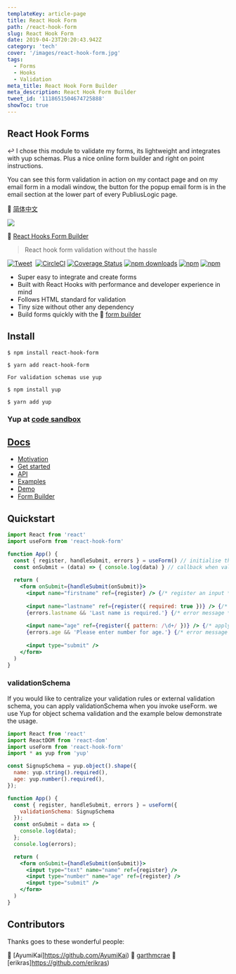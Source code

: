 ```yaml
---
templateKey: article-page
title: React Hook Form
path: /react-hook-form
slug: React Hook Form
date: 2019-04-23T20:20:43.942Z
category: 'tech'
cover: '/images/react-hook-form.jpg'
tags:
  - Forms
  - Hooks
  - Validation
meta_title: React Hook Form Builder
meta_description: React Hook Form Builder
tweet_id: '1118651504674725888'
showToc: true
---
```


## React Hook Forms

↩️ I chose this module to validate my forms, its lightweight and integrates with yup schemas. Plus a nice online form builder and right on point instructions.

You can see this form validation in action on my contact page and on my email form in a modali window, the button for the popup email form is in the email section at the lower part of every PubliusLogic page.

🔗 [简体中文](https://github.com/bluebill1049/react-hook-form/blob/master/docs/README.zh-CN.md")

![](https://raw.githubusercontent.com/bluebill1049/react-hook-form/master/website/logo.png)

🔗 [React Hooks Form Builder](href="https://react-hook-form.now.sh/")

> React hook form validation without the hassle

[![Tweet](https://img.shields.io/twitter/url/http/shields.io.svg?style=social)](https://twitter.com/intent/tweet?text=React+Hook-Form&url=https://github.com/bluebill1049/react-hook-form)&nbsp;
[![CircleCI](https://circleci.com/gh/bluebill1049/react-hook-form.svg?style=svg)](https://circleci.com/gh/bluebill1049/react-hook-form) 
[![Coverage Status](https://coveralls.io/repos/github/bluebill1049/react-hook-form/badge.svg?branch=master)](https://coveralls.io/github/bluebill1049/react-hook-form?branch=master) 
[![npm downloads](https://img.shields.io/npm/dm/react-hook-form.svg?style=flat-square)](https://www.npmjs.com/package/react-hook-form)
[![npm](https://img.shields.io/npm/dt/react-hook-form.svg?style=flat-square)](https://www.npmjs.com/package/react-hook-form)
[![npm](https://badgen.net/bundlephobia/minzip/react-hook-form)](https://badgen.net/bundlephobia/minzip/react-hook-form)

- Super easy to integrate and create forms
- Built with React Hooks with performance and developer experience in mind
- Follows HTML standard for validation
- Tiny size without other any dependency
- Build forms quickly with the 🔗 [form builder](https://react-hook-form.now.sh/builder)

## Install

    $ npm install react-hook-form

    $ yarn add react-hook-form

    For validation schemas use yup

    $ npm install yup

    $ yarn add yup

### Yup at [code sandbox](https://codesandbox.io/s/yyyqp7y8x)

## [Docs](https://react-hook-form.now.sh/api)

- [Motivation](https://medium.com/@bruce1049/form-validation-with-hook-in-3kb-c5414edf7d64)
- [Get started](https://react-hook-form.now.sh/api)
- [API](https://react-hook-form.now.sh/api)
- [Examples](https://github.com/bluebill1049/react-hook-form/tree/master/examples)
- [Demo](https://react-hook-form.now.sh)
- [Form Builder](https://react-hook-form.now.sh/builder)

## Quickstart

```jsx
import React from 'react'
import useForm from 'react-hook-form'

function App() {
  const { register, handleSubmit, errors } = useForm() // initialise the hook
  const onSubmit = (data) => { console.log(data) } // callback when validation pass
    
  return (
    <form onSubmit={handleSubmit(onSubmit)}>
      <input name="firstname" ref={register} /> {/* register an input */}
      
      <input name="lastname" ref={register({ required: true })} /> {/* apply required validation */}
      {errors.lastname && 'Last name is required.'} {/* error message */}
      
      <input name="age" ref={register({ pattern: /\d+/ })} /> {/* apply a Refex validation */}
      {errors.age && 'Please enter number for age.'} {/* error message */}
      
      <input type="submit" />
    </form>
  )
}
```

### validationSchema

If you would like to centralize your validation rules or external validation schema, you can apply validationSchema when you invoke useForm. we use Yup for object schema validation and the example below demonstrate the usage.

```jsx
import React from 'react'
import ReactDOM from 'react-dom'
import useForm from 'react-hook-form'
import * as yup from 'yup'

const SignupSchema = yup.object().shape({
  name: yup.string().required(),
  age: yup.number().required(),
});

function App() {
  const { register, handleSubmit, errors } = useForm({
    validationSchema: SignupSchema
  });
  const onSubmit = data => {
    console.log(data);
  };
  console.log(errors);

  return (
    <form onSubmit={handleSubmit(onSubmit)}>
      <input type="text" name="name" ref={register} />
      <input type="number" name="age" ref={register} />
      <input type="submit" />
    </form>
  )
}
```

## Contributors

Thanks goes to these wonderful people:

  🔗 [AyumiKai]https://github.com/AyumiKai)
  🔗 [garthmcrae](https://github.com/garthmcrae)
  🔗 [erikras]https://github.com/erikras)

